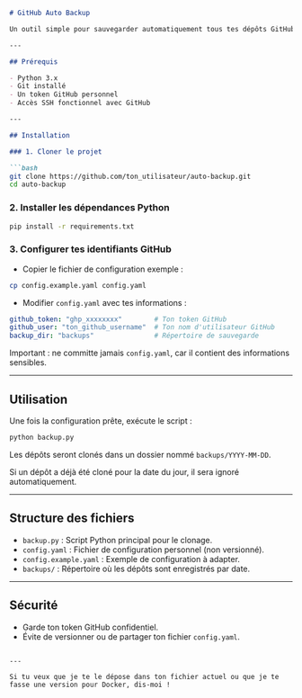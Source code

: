 
```markdown
# GitHub Auto Backup

Un outil simple pour sauvegarder automatiquement tous tes dépôts GitHub en local, via SSH. Parfait pour garder une copie de ton travail.

---

## Prérequis

- Python 3.x
- Git installé
- Un token GitHub personnel
- Accès SSH fonctionnel avec GitHub

---

## Installation

### 1. Cloner le projet

```bash
git clone https://github.com/ton_utilisateur/auto-backup.git
cd auto-backup
```

### 2. Installer les dépendances Python

```bash
pip install -r requirements.txt
```

### 3. Configurer tes identifiants GitHub

- Copier le fichier de configuration exemple :

```bash
cp config.example.yaml config.yaml
```

- Modifier `config.yaml` avec tes informations :

```yaml
github_token: "ghp_xxxxxxxx"        # Ton token GitHub
github_user: "ton_github_username"  # Ton nom d'utilisateur GitHub
backup_dir: "backups"               # Répertoire de sauvegarde
```

Important : ne committe jamais `config.yaml`, car il contient des informations sensibles.

---

## Utilisation

Une fois la configuration prête, exécute le script :

```bash
python backup.py
```

Les dépôts seront clonés dans un dossier nommé `backups/YYYY-MM-DD`.

Si un dépôt a déjà été cloné pour la date du jour, il sera ignoré automatiquement.

---

## Structure des fichiers

- `backup.py` : Script Python principal pour le clonage.
- `config.yaml` : Fichier de configuration personnel (non versionné).
- `config.example.yaml` : Exemple de configuration à adapter.
- `backups/` : Répertoire où les dépôts sont enregistrés par date.

---

## Sécurité

- Garde ton token GitHub confidentiel.
- Évite de versionner ou de partager ton fichier `config.yaml`.

```

---

Si tu veux que je te le dépose dans ton fichier actuel ou que je te fasse une version pour Docker, dis-moi !
